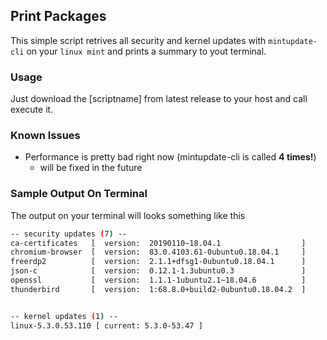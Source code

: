 ## Print Packages

This simple script retrives all security and kernel updates with `mintupdate-cli` on your `linux mint` and prints a
summary to yout terminal.

### Usage

Just download the \[scriptname\] from latest release to your host and call execute it.

### Known Issues

- Performance is pretty bad right now (mintupdate-cli is called **4 times!**)
    - will be fixed in the future

### Sample Output On Terminal

The output on your terminal will looks something like this

```bash
-- security updates (7) --
ca-certificates   [  version:  20190110~18.04.1                  ]
chromium-browser  [  version:  83.0.4103.61-0ubuntu0.18.04.1     ]
freerdp2          [  version:  2.1.1+dfsg1-0ubuntu0.18.04.1      ]
json-c            [  version:  0.12.1-1.3ubuntu0.3               ]
openssl           [  version:  1.1.1-1ubuntu2.1~18.04.6          ]
thunderbird       [  version:  1:68.8.0+build2-0ubuntu0.18.04.2  ]


-- kernel updates (1) --
linux-5.3.0.53.110 [ current: 5.3.0-53.47 ]
```